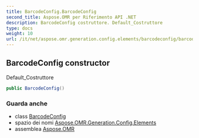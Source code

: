 ```yaml
---
title: BarcodeConfig.BarcodeConfig
second_title: Aspose.OMR per Riferimento API .NET
description: BarcodeConfig costruttore. Default_Costruttore
type: docs
weight: 10
url: /it/net/aspose.omr.generation.config.elements/barcodeconfig/barcodeconfig/
---
```

## BarcodeConfig constructor

Default_Costruttore

```csharp
public BarcodeConfig()
```

### Guarda anche

* class [BarcodeConfig](../)
* spazio dei nomi [Aspose.OMR.Generation.Config.Elements](../../barcodeconfig/)
* assemblea [Aspose.OMR](../../../)


